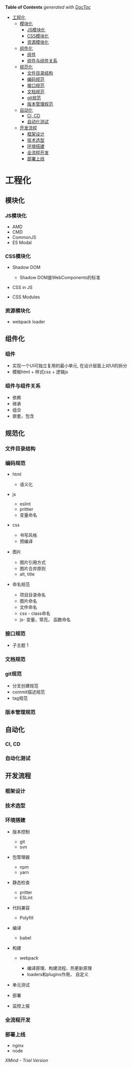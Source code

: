 <!-- START doctoc generated TOC please keep comment here to allow auto update -->
<!-- DON'T EDIT THIS SECTION, INSTEAD RE-RUN doctoc TO UPDATE -->
**Table of Contents**  *generated with [DocToc](https://github.com/thlorenz/doctoc)*

- [工程化](#%E5%B7%A5%E7%A8%8B%E5%8C%96)
  - [模块化](#%E6%A8%A1%E5%9D%97%E5%8C%96)
    - [JS模块化](#js%E6%A8%A1%E5%9D%97%E5%8C%96)
    - [CSS模块化](#css%E6%A8%A1%E5%9D%97%E5%8C%96)
    - [资源模块化](#%E8%B5%84%E6%BA%90%E6%A8%A1%E5%9D%97%E5%8C%96)
  - [组件化](#%E7%BB%84%E4%BB%B6%E5%8C%96)
    - [组件](#%E7%BB%84%E4%BB%B6)
    - [组件与组件关系](#%E7%BB%84%E4%BB%B6%E4%B8%8E%E7%BB%84%E4%BB%B6%E5%85%B3%E7%B3%BB)
  - [规范化](#%E8%A7%84%E8%8C%83%E5%8C%96)
    - [文件目录结构](#%E6%96%87%E4%BB%B6%E7%9B%AE%E5%BD%95%E7%BB%93%E6%9E%84)
    - [编码规范](#%E7%BC%96%E7%A0%81%E8%A7%84%E8%8C%83)
    - [接口规范](#%E6%8E%A5%E5%8F%A3%E8%A7%84%E8%8C%83)
    - [文档规范](#%E6%96%87%E6%A1%A3%E8%A7%84%E8%8C%83)
    - [git规范](#git%E8%A7%84%E8%8C%83)
    - [版本管理规范](#%E7%89%88%E6%9C%AC%E7%AE%A1%E7%90%86%E8%A7%84%E8%8C%83)
  - [自动化](#%E8%87%AA%E5%8A%A8%E5%8C%96)
    - [CI, CD](#ci-cd)
    - [自动化测试](#%E8%87%AA%E5%8A%A8%E5%8C%96%E6%B5%8B%E8%AF%95)
  - [开发流程](#%E5%BC%80%E5%8F%91%E6%B5%81%E7%A8%8B)
    - [框架设计](#%E6%A1%86%E6%9E%B6%E8%AE%BE%E8%AE%A1)
    - [技术选型](#%E6%8A%80%E6%9C%AF%E9%80%89%E5%9E%8B)
    - [环境搭建](#%E7%8E%AF%E5%A2%83%E6%90%AD%E5%BB%BA)
    - [全流程开发](#%E5%85%A8%E6%B5%81%E7%A8%8B%E5%BC%80%E5%8F%91)
    - [部署上线](#%E9%83%A8%E7%BD%B2%E4%B8%8A%E7%BA%BF)

<!-- END doctoc generated TOC please keep comment here to allow auto update -->

# 工程化

## 模块化

### JS模块化

- AMD
- CMD
- CommonJS
- ES Modal

### CSS模块化

- Shadow DOM

	- Shadow DOM是WebComponents的标准

- CSS in JS
- CSS Modules

### 资源模块化

- webpack loader

## 组件化

### 组件

- 实现一个UI可独立复用的最小单元, 在设计层面上对UI的拆分
- 模板html + 样式css + 逻辑js

### 组件与组件关系

- 依赖
- 继承
- 组合
- 嵌套，包含

## 规范化

### 文件目录结构

### 编码规范

- html

	- 语义化

- js

	- eslint
	- prittier
	- 变量命名

- css

	- 书写风格
	- 预编译

- 图片

	- 图片引用方式
	- 图片合并原则
	- alt, title

- 命名规范

	- 项目目录命名
	- 图片命名
	- 文件命名
	- css - class命名
	- js- 变量，常亮， 函数命名

### 接口规范

- 子主题 1

### 文档规范

### git规范

- 分支创建规范
- commit描述规范
- tag规范

### 版本管理规范

## 自动化

### CI, CD

### 自动化测试

## 开发流程

### 框架设计

### 技术选型

### 环境搭建

- 版本控制

	- git
	- svn

- 包管理器

	- npm
	- yarn

- 静态检查

	- pritter
	- ESLint

- 代码兼容

	- Polyfill

- 编译

	- babel

- 构建

	- webpack

		- 编译原理、构建流程、热更新原理
		- loaders和plugins作用， 自定义

- 单元测试
- 部署
- 监控上报

### 全流程开发

### 部署上线

- nginx
- node

*XMind - Trial Version*